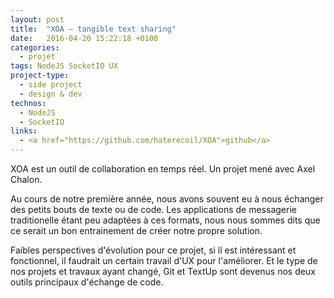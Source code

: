 ```yaml
---
layout: post
title:  "XOA – tangible text sharing"
date:   2016-04-20 15:22:18 +0100
categories:
  - projet
tags: NodeJS SocketIO UX
project-type:
  - side project
  - design & dev
technos:
  - NodeJS
  - SocketIO
links:
  - <a href="https://github.com/haterecoil/XOA">github</a>
---
```

XOA est un outil de collaboration en temps réel. Un projet mené avec Axel Chalon.

Au cours de notre première année, nous avons souvent eu à nous échanger des petits bouts de texte ou de code. Les applications de messagerie traditionelle étant peu adaptées à ces formats, nous nous sommes dits que ce serait un bon entrainement de créer notre propre solution.

Faibles perspectives d'évolution pour ce projet, si il est intéressant et fonctionnel, il faudrait un certain travail d'UX pour l'améliorer. Et le type de nos projets et travaux ayant changé, Git et TextUp sont devenus nos deux outils principaux d'échange de code.
